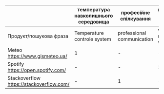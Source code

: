 |                                                                           | температура навколишнього середовища         | професійне спілкування| написання музичних творів |
|---------------------------------------------------------------------------|----------------------------------------------|-----------------------|-------------------------|
| Продукт/пошукова фраза                                                    |        Temperature controle system           | professional communication    |      writing musical works        |
| Meteo https://www.gismeteo.ua/                                            |                       1                      |           -           |            -            |
| Spotify https://open.spotify.com/                                         |                       -                      |           -           |            1            |
| Stackoverflow https://stackoverflow.com/                                  |                       -                      |           1           |            -            |
